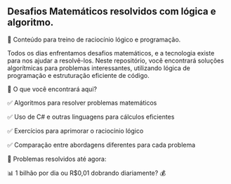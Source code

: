 ## Desafios Matemáticos resolvidos com lógica e algoritmo.
📌 Conteúdo para treino de raciocínio lógico e programação.

Todos os dias enfrentamos desafios matemáticos, e a tecnologia existe para nos ajudar a resolvê-los. Neste repositório, você encontrará soluções algorítmicas para problemas interessantes, utilizando lógica de programação e estruturação eficiente de código.

🚀 O que você encontrará aqui?

✅ Algoritmos para resolver problemas matemáticos

✅ Uso de C# e outras linguagens para cálculos eficientes

✅ Exercícios para aprimorar o raciocínio lógico

✅ Comparação entre abordagens diferentes para cada problema


📌 Problemas resolvidos até agora:

📊 1 bilhão por dia ou R$0,01 dobrando diariamente? 💰


